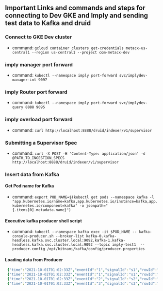 
## Important Links and commands and steps for connecting to Dev GKE and Imply and sending test data to Kafka and druid

### Connect to GKE Dev cluster
* command: `gcloud container clusters get-credentials metacx-us-central1 --region us-central1 --project com-metacx-dev`

### imply manager port forward
* command: `kubectl --namespace imply port-forward svc/implydev-manager-int 9097`

### imply Router port forward
* command: `kubectl --namespace imply port-forward svc/implydev-query 8888 9095`

### imply overload port forward
* command: `curl http://localhost:8888/druid/indexer/v1/supervisor`

### Submitting a Supervisor Spec
* command: `curl -X POST -H 'Content-Type: application/json' -d @PATH_TO_INGESTION_SPECS http://localhost:8888/druid/indexer/v1/supervisor`

### Insert data from Kafka

#### Get Pod name for Kafka
* command: `export POD_NAME=$(kubectl get pods --namespace kafka -l "app.kubernetes.io/name=kafka,app.kubernetes.io/instance=kafka,app.kubernetes.io/component=kafka" -o jsonpath="{.items[0].metadata.name}")`

#### Executive kafka producer shell script
* command: `kubectl --namespace kafka exec -it $POD_NAME -- kafka-console-producer.sh --broker-list kafka-0.kafka-headless.kafka.svc.cluster.local:9092,kafka-1.kafka-headless.kafka.svc.cluster.local:9092 --topic imply-test1  --producer.config /opt/bitnami/kafka/config/producer.properties`

#### Loading data from Producer

```yaml
 {"time":"2021-10-01T01:02:33Z","eventId":"1","signalId":"s1","rowId":"r1","companyId":"salesforce2","arrValue":10}
 {"time":"2021-10-02T01:02:33Z","eventId":"1","signalId":"s1","rowId":"r1","companyId":"salesforce","arrValue":20}
 {"time":"2021-10-01T01:02:33Z","eventId":"2","signalId":"s2","rowId":"r2","companyId":"serviceNow","arrValue":10}
 {"time":"2021-10-01T01:02:33Z","eventId":"3","signalId":"s3","rowId":"r3","companyId":"BestBuy","arrValue":10}
 ```
